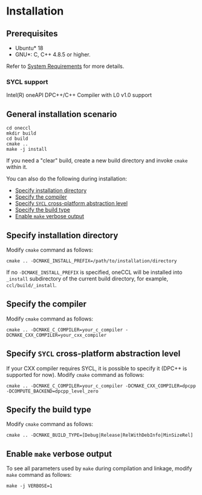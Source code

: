 # Installation <!-- omit in toc -->

## Prerequisites <!-- omit in toc -->

- Ubuntu* 18
- GNU*: C, C++ 4.8.5 or higher.

Refer to [System Requirements](https://software.intel.com/content/www/us/en/develop/articles/oneapi-collective-communication-library-system-requirements.html) for more details.

### SYCL support <!-- omit in toc -->
Intel(R) oneAPI DPC++/C++ Compiler with L0 v1.0 support


## General installation scenario <!-- omit in toc -->

```
cd oneccl
mkdir build
cd build
cmake ..
make -j install
```

If you need a "clear" build, create a new build directory and invoke `cmake` within it.

You can also do the following during installation:
- [Specify installation directory](#specify-installation-directory)
- [Specify the compiler](#specify-the-compiler)
- [Specify `SYCL` cross-platform abstraction level](#specify-sycl-cross-platform-abstraction-level)
- [Specify the build type](#specify-the-build-type)
- [Enable `make` verbose output](#enable-make-verbose-output)

## Specify installation directory

Modify `cmake` command as follows:

```
cmake .. -DCMAKE_INSTALL_PREFIX=/path/to/installation/directory
```

If no `-DCMAKE_INSTALL_PREFIX` is specified, oneCCL will be installed into `_install` subdirectory of the current
build directory, for example, `ccl/build/_install`.

## Specify the compiler

Modify `cmake` command as follows:

```
cmake .. -DCMAKE_C_COMPILER=your_c_compiler -DCMAKE_CXX_COMPILER=your_cxx_compiler
```

## Specify `SYCL` cross-platform abstraction level

If your CXX compiler requires SYCL, it is possible to specify it (DPC++ is supported for now).
Modify `cmake` command as follows:

```
cmake .. -DCMAKE_C_COMPILER=your_c_compiler -DCMAKE_CXX_COMPILER=dpcpp -DCOMPUTE_BACKEND=dpcpp_level_zero
```

## Specify the build type

Modify `cmake` command as follows:

```
cmake .. -DCMAKE_BUILD_TYPE=[Debug|Release|RelWithDebInfo|MinSizeRel]
```

## Enable `make` verbose output

To see all parameters used by `make` during compilation
and linkage, modify `make` command as follows:

```
make -j VERBOSE=1
```